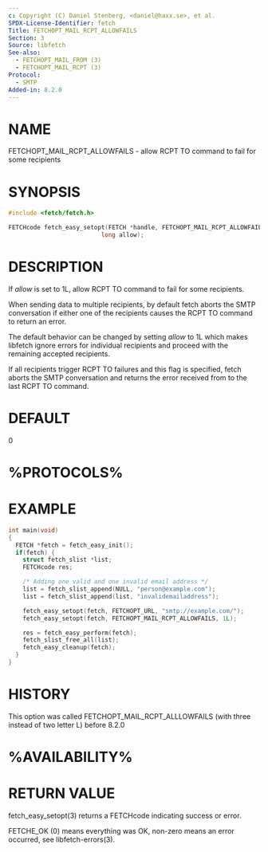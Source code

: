 ```yaml
---
c: Copyright (C) Daniel Stenberg, <daniel@haxx.se>, et al.
SPDX-License-Identifier: fetch
Title: FETCHOPT_MAIL_RCPT_ALLOWFAILS
Section: 3
Source: libfetch
See-also:
  - FETCHOPT_MAIL_FROM (3)
  - FETCHOPT_MAIL_RCPT (3)
Protocol:
  - SMTP
Added-in: 8.2.0
---
```


# NAME

FETCHOPT_MAIL_RCPT_ALLOWFAILS - allow RCPT TO command to fail for some recipients

# SYNOPSIS

~~~c
#include <fetch/fetch.h>

FETCHcode fetch_easy_setopt(FETCH *handle, FETCHOPT_MAIL_RCPT_ALLOWFAILS,
                          long allow);
~~~

# DESCRIPTION

If *allow* is set to 1L, allow RCPT TO command to fail for some recipients.

When sending data to multiple recipients, by default fetch aborts the SMTP
conversation if either one of the recipients causes the RCPT TO command to
return an error.

The default behavior can be changed by setting *allow* to 1L which makes
libfetch ignore errors for individual recipients and proceed with the remaining
accepted recipients.

If all recipients trigger RCPT TO failures and this flag is specified, fetch
aborts the SMTP conversation and returns the error received from to the last
RCPT TO command.

# DEFAULT

0

# %PROTOCOLS%

# EXAMPLE

~~~c
int main(void)
{
  FETCH *fetch = fetch_easy_init();
  if(fetch) {
    struct fetch_slist *list;
    FETCHcode res;

    /* Adding one valid and one invalid email address */
    list = fetch_slist_append(NULL, "person@example.com");
    list = fetch_slist_append(list, "invalidemailaddress");

    fetch_easy_setopt(fetch, FETCHOPT_URL, "smtp://example.com/");
    fetch_easy_setopt(fetch, FETCHOPT_MAIL_RCPT_ALLOWFAILS, 1L);

    res = fetch_easy_perform(fetch);
    fetch_slist_free_all(list);
    fetch_easy_cleanup(fetch);
  }
}
~~~

# HISTORY

This option was called FETCHOPT_MAIL_RCPT_ALLLOWFAILS (with three instead of
two letter L) before 8.2.0

# %AVAILABILITY%

# RETURN VALUE

fetch_easy_setopt(3) returns a FETCHcode indicating success or error.

FETCHE_OK (0) means everything was OK, non-zero means an error occurred, see
libfetch-errors(3).
